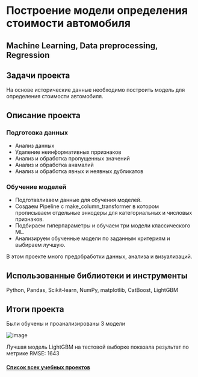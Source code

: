 # Построение модели определения стоимости автомобиля
## Machine Learning, Data preprocessing, Regression
## Задачи проекта
На основе исторические данные необходимо построить модель для определения стоимости автомобиля.

## Описание проекта
### Подготовка данных
- Анализ данных
- Удаление неинформативных прризнаков
- Анализ и обработка пропущенных значений
- Анализ и обработка анамалий
- Анализ и обработка явных и неявных дубликатов

### Обучение моделей
- Подготавливаем данные для обучения моделей. 
- Создаем Pipeline c make_column_transformer в котором прописываем отдельные энкодеры для категориальных и числовых признаков.
- Подбираем гиперпараметры и обучаем три модели классического ML.
- Анализируем обученные модели по заданным критериям и выбираем лучшую.

В этом проекте много предобработки данных, анализа и визуализаций.
 

## Использованные библиотеки и инструменты
Python, Pandas, Scikit-learn, NumPy, matplotlib, CatBoost, LightGBM
## Итоги проекта
Были обучены и проанализированы 3 модели

![image](https://github.com/Vitaliy-Zaitsev/Educational_project_7_ML_Data_preprocessing/assets/120369294/c58dea1c-9b17-4c6f-a10e-537de208242d)


Лучшая модель LightGBM на тестовой выборке показала результат по метрике RMSE: 1643


#### [Список всех учебных проектов](https://github.com/Vitaliy-Zaitsev/Educational_projects)
